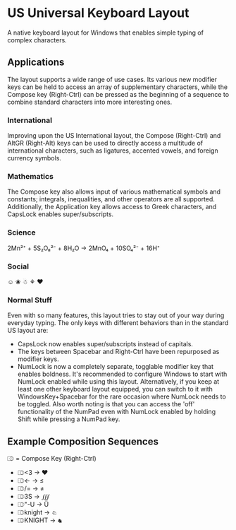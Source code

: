 # US Universal Keyboard Layout
A native keyboard layout for Windows that enables simple typing of complex characters.
## Applications
The layout supports a wide range of use cases. Its various new modifier keys can be held to access an array of supplementary characters, while the Compose key (Right-Ctrl) can be pressed as the beginning of a sequence to combine standard characters into more interesting ones.
### International
Improving upon the US International layout, the Compose (Right-Ctrl) and AltGR (Right-Alt) keys can be used to directly access a multitude of international characters, such as ligatures, accented vowels, and foreign currency symbols.
### Mathematics
The Compose key also allows input of various mathematical symbols and constants; integrals, inequalities, and other operators are all supported. Additionally, the Application key allows access to Greek characters, and CapsLock enables super/subscripts.
### Science
2Mn²⁺ + 5S₂O₈²⁻ + 8H₂O → 2MnO₄ + 10SO₄²⁻ + 16H⁺
### Social
☺ ❀ ☃ ⚘ ❤
### Normal Stuff
Even with so many features, this layout tries to stay out of your way during everyday typing. The only keys with different behaviors than in the standard US layout are:
- CapsLock now enables super/subscripts instead of capitals.
- The keys between Spacebar and Right-Ctrl have been repurposed as modifier keys.
- NumLock is now a completely separate, togglable modifier key that enables boldness. It's recommended to configure Windows to start with NumLock enabled while using this layout. Alternatively, if you keep at least one other keyboard layout equipped, you can switch to it with WindowsKey+Spacebar for the rare occasion where NumLock needs to be toggled. Also worth noting is that you can access the 'off' functionality of the NumPad even with NumLock enabled by holding Shift while pressing a NumPad key.
## Example Composition Sequences
⎄ = Compose Key (Right-Ctrl)
- ⎄<3 → ❤
- ⎄<- → ≤
- ⎄/= → ≠
- ⎄3S → ∭
- ⎄"-U → Ǖ
- ⎄knight → ♘
- ⎄KNIGHT → ♞
